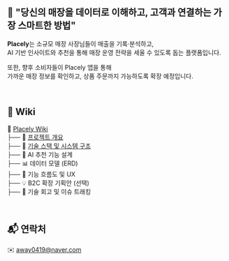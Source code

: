 ## 📌 "당신의 매장을 데이터로 이해하고, 고객과 연결하는 가장 스마트한 방법"

**Placely**는 소규모 매장 사장님들이 매출을 기록·분석하고,  
AI 기반 인사이트와 추천을 통해 매장 운영 전략을 세울 수 있도록 돕는 플랫폼입니다.

또한, 향후 소비자들이 Placely 앱을 통해  
가까운 매장 정보를 확인하고, 상품 주문까지 가능하도록 확장 예정입니다.

<br/>

## 📖 Wiki
📁 [Placely Wiki](https://github.com/away0419/Placely/wiki)
<br/>├── 🏁 [프로젝트 개요](https://github.com/away0419/Placely/wiki/%F0%9F%8F%81-%ED%94%84%EB%A1%9C%EC%A0%9D%ED%8A%B8-%EA%B0%9C%EC%9A%94)</a>
<br/>├── 🧱 [기술 스택 및 시스템 구조](https://github.com/away0419/Placely/wiki/%F0%9F%A7%B1-%EA%B8%B0%EC%88%A0-%EC%8A%A4%ED%83%9D-%EB%B0%8F-%EC%8B%9C%EC%8A%A4%ED%85%9C-%EA%B5%AC%EC%A1%B0)
<br/>├── 🧠 AI 추천 기능 설계
<br/>├── 📊 데이터 모델 (ERD)
<br/>├── 🔀 기능 흐름도 및 UX
<br/>├── 💡 B2C 확장 기획안 (선택)
<br/>├── 📌 기술 회고 및 이슈 트래킹

<br/>

## 📬 연락처
✉️ away0419@naver.com
